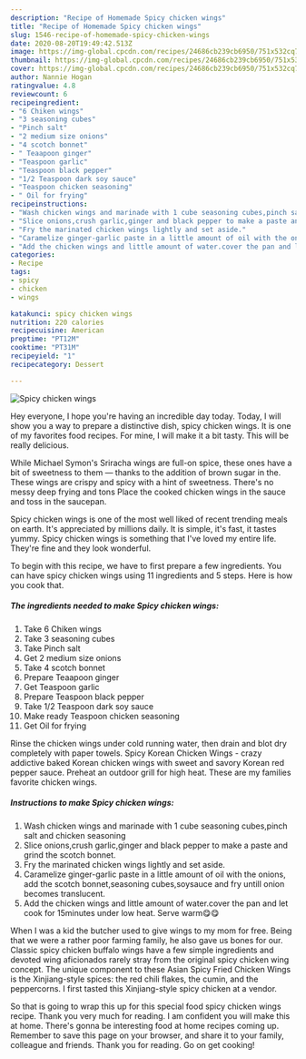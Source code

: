 ```yaml
---
description: "Recipe of Homemade Spicy chicken wings"
title: "Recipe of Homemade Spicy chicken wings"
slug: 1546-recipe-of-homemade-spicy-chicken-wings
date: 2020-08-20T19:49:42.513Z
image: https://img-global.cpcdn.com/recipes/24686cb239cb6950/751x532cq70/spicy-chicken-wings-recipe-main-photo.jpg
thumbnail: https://img-global.cpcdn.com/recipes/24686cb239cb6950/751x532cq70/spicy-chicken-wings-recipe-main-photo.jpg
cover: https://img-global.cpcdn.com/recipes/24686cb239cb6950/751x532cq70/spicy-chicken-wings-recipe-main-photo.jpg
author: Nannie Hogan
ratingvalue: 4.8
reviewcount: 6
recipeingredient:
- "6 Chiken wings"
- "3 seasoning cubes"
- "Pinch salt"
- "2 medium size onions"
- "4 scotch bonnet"
- " Teaapoon ginger"
- "Teaspoon garlic"
- "Teaspoon black pepper"
- "1/2 Teaspoon dark soy sauce"
- "Teaspoon chicken seasoning"
- " Oil for frying"
recipeinstructions:
- "Wash chicken wings and marinade with 1 cube seasoning cubes,pinch salt and chicken seasoning"
- "Slice onions,crush garlic,ginger and black pepper to make a paste and grind the scotch bonnet."
- "Fry the marinated chicken wings lightly and set aside."
- "Caramelize ginger-garlic paste in a little amount of oil with the onions, add the scotch bonnet,seasoning cubes,soysauce and fry untill onion becomes translucent."
- "Add the chicken wings and little amount of water.cover the pan and let cook for 15minutes under low heat. Serve warm😋😋"
categories:
- Recipe
tags:
- spicy
- chicken
- wings

katakunci: spicy chicken wings 
nutrition: 220 calories
recipecuisine: American
preptime: "PT12M"
cooktime: "PT31M"
recipeyield: "1"
recipecategory: Dessert

---
```



![Spicy chicken wings](https://img-global.cpcdn.com/recipes/24686cb239cb6950/751x532cq70/spicy-chicken-wings-recipe-main-photo.jpg)

Hey everyone, I hope you're having an incredible day today. Today, I will show you a way to prepare a distinctive dish, spicy chicken wings. It is one of my favorites food recipes. For mine, I will make it a bit tasty. This will be really delicious.

While Michael Symon&#39;s Sriracha wings are full-on spice, these ones have a bit of sweetness to them — thanks to the addition of brown sugar in the. These wings are crispy and spicy with a hint of sweetness. There&#39;s no messy deep frying and tons Place the cooked chicken wings in the sauce and toss in the saucepan.

Spicy chicken wings is one of the most well liked of recent trending meals on earth. It's appreciated by millions daily. It is simple, it's fast, it tastes yummy. Spicy chicken wings is something that I've loved my entire life. They're fine and they look wonderful.


To begin with this recipe, we have to first prepare a few ingredients. You can have spicy chicken wings using 11 ingredients and 5 steps. Here is how you cook that.

<!--inarticleads1-->

##### The ingredients needed to make Spicy chicken wings:

1. Take 6 Chiken wings
1. Take 3 seasoning cubes
1. Take Pinch salt
1. Get 2 medium size onions
1. Take 4 scotch bonnet
1. Prepare  Teaapoon ginger
1. Get Teaspoon garlic
1. Prepare Teaspoon black pepper
1. Take 1/2 Teaspoon dark soy sauce
1. Make ready Teaspoon chicken seasoning
1. Get  Oil for frying


Rinse the chicken wings under cold running water, then drain and blot dry completely with paper towels. Spicy Korean Chicken Wings - crazy addictive baked Korean chicken wings with sweet and savory Korean red pepper sauce. Preheat an outdoor grill for high heat. These are my families favorite chicken wings. 

<!--inarticleads2-->

##### Instructions to make Spicy chicken wings:

1. Wash chicken wings and marinade with 1 cube seasoning cubes,pinch salt and chicken seasoning
1. Slice onions,crush garlic,ginger and black pepper to make a paste and grind the scotch bonnet.
1. Fry the marinated chicken wings lightly and set aside.
1. Caramelize ginger-garlic paste in a little amount of oil with the onions, add the scotch bonnet,seasoning cubes,soysauce and fry untill onion becomes translucent.
1. Add the chicken wings and little amount of water.cover the pan and let cook for 15minutes under low heat. Serve warm😋😋


When I was a kid the butcher used to give wings to my mom for free. Being that we were a rather poor farming family, he also gave us bones for our. Classic spicy chicken buffalo wings have a few simple ingredients and devoted wing aficionados rarely stray from the original spicy chicken wing concept. The unique component to these Asian Spicy Fried Chicken Wings is the Xinjiang-style spices: the red chili flakes, the cumin, and the peppercorns. I first tasted this Xinjiang-style spicy chicken at a vendor. 

So that is going to wrap this up for this special food spicy chicken wings recipe. Thank you very much for reading. I am confident you will make this at home. There's gonna be interesting food at home recipes coming up. Remember to save this page on your browser, and share it to your family, colleague and friends. Thank you for reading. Go on get cooking!
